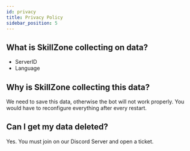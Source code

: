 ```yaml
---
id: privacy
title: Privacy Policy
sidebar_position: 5
---
```


## What is SkillZone collecting on data?
- ServerID
- Language

## Why is SkillZone collecting this data?
We need to save this data, otherwise the bot will not work properly. You would have to reconfigure everything after every restart.

## Can I get my data deleted?
Yes. You must join on our Discord Server and open a ticket.